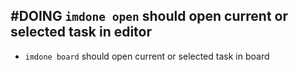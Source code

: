 ## #DOING `imdone open` should open current or selected task in editor
- `imdone board` should open current or selected task in board
<!--
#story
created:2023-10-07T17:28:35.810Z
task-id:kytB1
story-id:`imdone-open`-should-open-current-or-selected-task-in-editor order:-10
-->